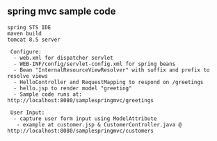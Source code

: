 spring mvc sample code
----------------------
    spring STS IDE
    maven build
    tomcat 8.5 server
    
	 Configure: 
	  - web.xml for dispatcher servlet
	  - WEB-INF/config/servlet-config.xml for spring beans
	  - Bean "InternalResourceViewResolver" with suffix and prefix to resolve views
	  - HelloController and RequestMapping to respond on /greetings
	  - hello.jsp to render model "greeting"
	  - Sample code runs at: http://localhost:8080/samplespringmvc/greetings
	 
	 User Input:
	  - capture user form input using ModelAttribute
       - example at customer.jsp & CustomerController.java @ http://localhost:8080/samplespringmvc/customers
      
  